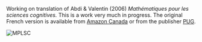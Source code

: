 Working on translation of Abdi & Valentin (2006) _Mathématiques pour les sciences cognitives._  This is a work very much in progress. The original French version is available from [Amazon Canada](https://www.amazon.ca/Mathematiques-Pour-Sciences-Cognitives-Herv%C3%A9/dp/2706112913) or from the publisher [PUG](https://www.pug.fr/produit/523/9782706112913/mathematiques-pour-les-sciences-cognitives).

![MPLSC](https://www.pug.fr/system/product_pictures/data/009/997/921/large/maths.jpg)
